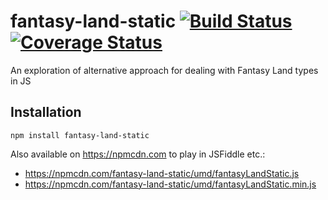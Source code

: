 # fantasy-land-static [![Build Status](https://travis-ci.org/rpominov/fantasy-land-static.svg?branch=master)](https://travis-ci.org/rpominov/fantasy-land-static) [![Coverage Status](https://coveralls.io/repos/github/rpominov/fantasy-land-static/badge.svg?branch=master)](https://coveralls.io/github/rpominov/fantasy-land-static?branch=master)
An exploration of alternative approach for dealing with Fantasy Land types in JS

## Installation

```
npm install fantasy-land-static
```

Also available on https://npmcdn.com to play in JSFiddle etc.:

 - https://npmcdn.com/fantasy-land-static/umd/fantasyLandStatic.js
 - https://npmcdn.com/fantasy-land-static/umd/fantasyLandStatic.min.js
